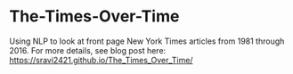 # The-Times-Over-Time
Using NLP to look at front page New York Times articles from 1981 through 2016.  For more details, see blog post here:
https://sravi2421.github.io/The_Times_Over_Time/
